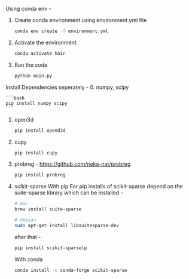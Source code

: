 Using conda env -
1. Create conda environment using environment.yml file

    ```bash
    conda env create -f environment.yml
    ```

2. Activate the environment

    ```bash
    conda activate hair
    ```

3. Run the code

    ```bash
    python main.py
    ```


Install Dependencies seperately -
0. numpy, scipy

    ```bash
    pip install numpy scipy
    ```

1. open3d

    ```bash
    pip install opend3d
    ```

2. cupy

    ```bash
    pip install cupy
    ```

3. probreg - https://github.com/neka-nat/probreg

    ```bash
    pip install probreg
    ```

4. scikit-sparse
    With pip
    For pip installs of scikit-sparse depend on the suite-sparse library which can be installed - 
    ```bash
    # mac
    brew install suite-sparse

    # debian
    sudo apt-get install libsuitesparse-dev
    ```
    after that -
    ```bash
    pip install scikit-sparselp
    ```

    With conda
    ```bash
    conda install -c conda-forge scikit-sparse
    ```
